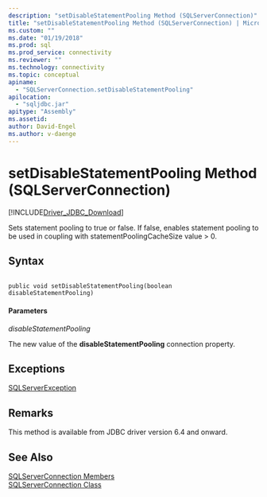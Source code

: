 ```yaml
---
description: "setDisableStatementPooling Method (SQLServerConnection)"
title: "setDisableStatementPooling Method (SQLServerConnection) | Microsoft Docs"
ms.custom: ""
ms.date: "01/19/2018"
ms.prod: sql
ms.prod_service: connectivity
ms.reviewer: ""
ms.technology: connectivity
ms.topic: conceptual
apiname: 
  - "SQLServerConnection.setDisableStatementPooling"
apilocation: 
  - "sqljdbc.jar"
apitype: "Assembly"
ms.assetid:
author: David-Engel
ms.author: v-daenge
---
```

# setDisableStatementPooling Method (SQLServerConnection)
[!INCLUDE[Driver_JDBC_Download](../../../includes/driver_jdbc_download.md)]

 Sets statement pooling to true or false. If false, enables statement pooling to be used in coupling with statementPoolingCacheSize value > 0.

## Syntax  
  
```  
  
public void setDisableStatementPooling(boolean disableStatementPooling)  
```  

#### Parameters  
 *disableStatementPooling*  
  
 The new value of the **disableStatementPooling** connection property.  
 
## Exceptions  
 [SQLServerException](../../../connect/jdbc/reference/sqlserverexception-class.md)  
 
## Remarks  
 This method is available from JDBC driver version 6.4 and onward.
 
## See Also  
 [SQLServerConnection Members](../../../connect/jdbc/reference/sqlserverconnection-members.md)   
 [SQLServerConnection Class](../../../connect/jdbc/reference/sqlserverconnection-class.md)  
  
  
